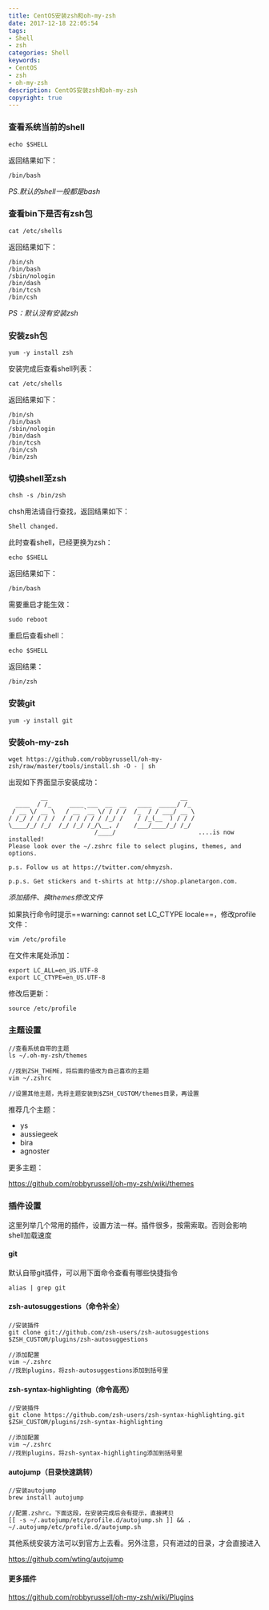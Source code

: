 ```yaml
---
title: CentOS安装zsh和oh-my-zsh
date: 2017-12-18 22:05:54
tags: 
- Shell
- zsh
categories: Shell
keywords: 
- CentOS
- zsh
- oh-my-zsh
description: CentOS安装zsh和oh-my-zsh
copyright: true
---
```


### 查看系统当前的shell
```
echo $SHELL
```
返回结果如下：

```
/bin/bash
```

*PS.默认的shell一般都是bash*

### 查看bin下是否有zsh包

```
cat /etc/shells
```

返回结果如下：

```
/bin/sh
/bin/bash
/sbin/nologin
/bin/dash
/bin/tcsh
/bin/csh
```

*PS：默认没有安装zsh*

### 安装zsh包

```
yum -y install zsh
```

安装完成后查看shell列表：

```
cat /etc/shells
```

返回结果如下：

```
/bin/sh
/bin/bash
/sbin/nologin
/bin/dash
/bin/tcsh
/bin/csh
/bin/zsh
```

### 切换shell至zsh

```
chsh -s /bin/zsh
```

chsh用法请自行查找，返回结果如下：

```
Shell changed.
```

此时查看shell，已经更换为zsh：

```
echo $SHELL
```

返回结果如下：

```
/bin/bash
```

需要重启才能生效：

```
sudo reboot
```

重启后查看shell：

```
echo $SHELL
```

返回结果：

```
/bin/zsh
```

### 安装git

```
yum -y install git
```

### 安装oh-my-zsh

```
wget https://github.com/robbyrussell/oh-my-zsh/raw/master/tools/install.sh -O - | sh
```

出现如下界面显示安装成功：

```
         __                                     __   
  ____  / /_     ____ ___  __  __   ____  _____/ /_  
 / __ \/ __ \   / __ `__ \/ / / /  /_  / / ___/ __ \ 
/ /_/ / / / /  / / / / / / /_/ /    / /_(__  ) / / / 
\____/_/ /_/  /_/ /_/ /_/\__, /    /___/____/_/ /_/  
                        /____/                       ....is now installed!
Please look over the ~/.zshrc file to select plugins, themes, and options.

p.s. Follow us at https://twitter.com/ohmyzsh.

p.p.s. Get stickers and t-shirts at http://shop.planetargon.com.
```

*添加插件、换themes修改文件*



如果执行命令时提示==warning: cannot set LC_CTYPE locale==，修改profile文件：

```
vim /etc/profile
```

在文件末尾处添加：

```
export LC_ALL=en_US.UTF-8
export LC_CTYPE=en_US.UTF-8
```

修改后更新：

```
source /etc/profile
```

### 主题设置

```
//查看系统自带的主题
ls ~/.oh-my-zsh/themes

//找到ZSH_THEME，将后面的值改为自己喜欢的主题
vim ~/.zshrc

//设置其他主题，先将主题安装到$ZSH_CUSTOM/themes目录，再设置
```

推荐几个主题：

* ys
* aussiegeek
* bira
* agnoster

更多主题：

https://github.com/robbyrussell/oh-my-zsh/wiki/themes

### 插件设置

这里列举几个常用的插件，设置方法一样。插件很多，按需索取。否则会影响shell加载速度

#### git

默认自带git插件，可以用下面命令查看有哪些快捷指令

```
alias | grep git
```

#### zsh-autosuggestions（命令补全）

```
//安装插件
git clone git://github.com/zsh-users/zsh-autosuggestions $ZSH_CUSTOM/plugins/zsh-autosuggestions

//添加配置
vim ~/.zshrc
//找到plugins，将zsh-autosuggestions添加到括号里
```

#### zsh-syntax-highlighting（命令高亮）

```
//安装插件
git clone https://github.com/zsh-users/zsh-syntax-highlighting.git $ZSH_CUSTOM/plugins/zsh-syntax-highlighting

//添加配置
vim ~/.zshrc
//找到plugins，将zsh-syntax-highlighting添加到括号里
```

#### autojump（目录快速跳转）

```
//安装autojump
brew install autojump

//配置.zshrc。下面这段，在安装完成后会有提示，直接拷贝
[[ -s ~/.autojump/etc/profile.d/autojump.sh ]] && . ~/.autojump/etc/profile.d/autojump.sh
```

其他系统安装方法可以到官方上去看。另外注意，只有进过的目录，才会直接进入

https://github.com/wting/autojump

#### 更多插件

https://github.com/robbyrussell/oh-my-zsh/wiki/Plugins
